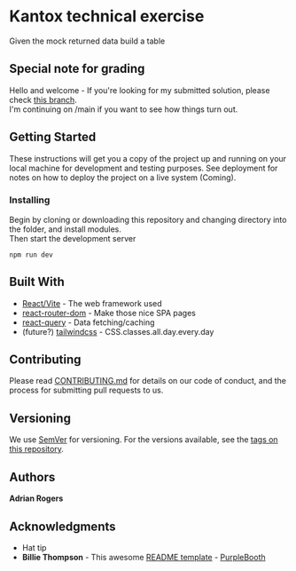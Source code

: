 # Kantox technical exercise

Given the mock returned data build a table

## Special note for grading

Hello and welcome - If you're looking for my submitted solution, please check [this branch](https://github.com/adritek/kantox-table/tree/got-to-here-test).  
I'm continuing on /main if you want to see how things turn out.

## Getting Started

These instructions will get you a copy of the project up and running on your local machine for development and testing purposes. See deployment for notes on how to deploy the project on a live system (Coming).

### Installing

Begin by cloning or downloading this repository and changing directory into the folder, and install modules.  
Then start the development server

```
npm run dev
```

## Built With

- [React/Vite](https://vite.dev/) - The web framework used
- [react-router-dom](https://reactrouter.com/home) - Make those nice SPA pages
- [react-query](https://tanstack.com/) - Data fetching/caching
- (future?) [tailwindcss](https://tailwindcss.com/) - CSS.classes.all.day.every.day

## Contributing

Please read [CONTRIBUTING.md](https://gist.github.com/PurpleBooth/b24679402957c63ec426) for details on our code of conduct, and the process for submitting pull requests to us.

## Versioning

We use [SemVer](http://semver.org/) for versioning. For the versions available, see the [tags on this repository](https://github.com/your/project/tags).

## Authors

**Adrian Rogers**

## Acknowledgments

- Hat tip
- **Billie Thompson** - This awesome [README template](https://gist.github.com/PurpleBooth/b24679402957c63ec426) - [PurpleBooth](https://github.com/PurpleBooth)
